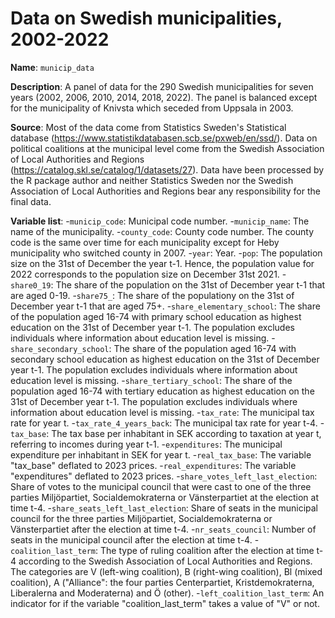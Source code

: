 # Data on Swedish municipalities, 2002-2022

**Name**: ```municip_data```

**Description**: A panel of data for the 290 Swedish municipalities for seven years (2002, 2006, 2010, 2014, 2018, 2022). The panel is balanced except for the municipality of Knivsta which seceded from Uppsala in 2003.

**Source**: Most of the data come from Statistics Sweden's Statistical database (https://www.statistikdatabasen.scb.se/pxweb/en/ssd/). Data on political coalitions at the municipal level come from the Swedish Association of Local Authorities and Regions (https://catalog.skl.se/catalog/1/datasets/27). Data have been processed by the R package author and neither Statistics Sweden nor the Swedish Association of Local Authorities and Regions bear any responsibility for the final data.

**Variable list**:
-```municip_code```: Municipal code number.
-```municip_name```: The name of the municipality.
-```county_code```: County code number. The county code is the same over time for each municipality except for Heby municipality who switched county in 2007.
-```year```: Year.
-```pop```: The population size on the 31st of December the year t-1. Hence, the population value for 2022 corresponds to the population size on December 31st 2021.
-```share0_19```: The share of the population on the 31st of December year t-1 that are aged 0-19.
-```share75_```: The share of the populationy on the 31st of December year t-1 that are aged 75+.
-```share_elementary_school```: The share of the population aged 16-74 with primary school education as highest education on the 31st of December year t-1. The population excludes individuals where information about education level is missing.
-```share_secondary_school```: The share of the population aged 16-74 with secondary school education as highest education on the 31st of December year t-1. The population excludes individuals where information about education level is missing.
-```share_tertiary_school```: The share of the population aged 16-74 with tertiary education as highest education on the 31st of December year t-1. The population excludes individuals where information about education level is missing.
-```tax_rate```: The municipal tax rate for year t.
-```tax_rate_4_years_back```: The municipal tax rate for year t-4.
-```tax_base```: The tax base per inhabitant in SEK according to taxation at year t, referring to incomes during year t-1.
-```expenditures```: The municipal expenditure per inhabitant in SEK for year t.
-```real_tax_base```: The variable "tax_base" deflated to 2023 prices.
-```real_expenditures```: The variable "expenditures" deflated to 2023 prices.
-```share_votes_left_last_election```: Share of votes to the municipal council that were cast to one of the three parties Miljöpartiet, Socialdemokraterna or Vänsterpartiet at the election at time t-4.
-```share_seats_left_last_election```: Share of seats in the municipal council for the three parties Miljöpartiet, Socialdemokraterna or Vänsterpartiet after the election at time t-4.
-```nr_seats_council```: Number of seats in the municipal council after the election at time t-4.
-```coalition_last_term```: The type of ruling coalition after the election at time t-4 according to the Swedish Association of Local Authorities and Regions. The categories are V (left-wing coalition), B (right-wing coalition), Bl (mixed coalition), A ("Alliance": the four parties Centerpartiet, Kristdemokraterna, Liberalerna and Moderaterna) and Ö (other).
-```left_coalition_last_term```: An indicator for if the variable "coalition_last_term" takes a value of "V" or not.

